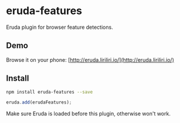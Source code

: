 # eruda-features

Eruda plugin for browser feature detections.

## Demo

Browse it on your phone: 
[http://eruda.liriliri.io/](http://eruda.liriliri.io/)

## Install

```bash
npm install eruda-features --save
```

```javascript
eruda.add(erudaFeatures);
```

Make sure Eruda is loaded before this plugin, otherwise won't work.